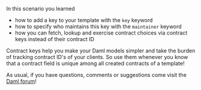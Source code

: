 In this scenario you learned

- how to add a key to your template with the `key` keyword
- how to specify who maintains this key with the `maintainer` keyword
- how you can fetch, lookup and exercise contract choices via contract keys instead of their contract ID

Contract keys help you make your Daml models simpler and take the burden of tracking contract ID's
of your clients. So use them whenever you know that a contract field is unique among all created
contracts of a template!

As usual, if you have questions, comments or suggestions come visit the [Daml
forum](https://discuss.daml.com)!
